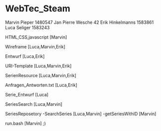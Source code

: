 # WebTec_Steam

Marvin Pieper 1480547
Jan Pierre Wesche 42
Erik Hinkelmanns 1583861
Luca Seliger 1583243


HTML,CSS,javascript [Marvin]

Wireframe [Luca,Marvin,Erik]

Entwurf [Luca,Erik]

URI-Template [Luca,Marvin,Erik]

SerienResource [Luca,Marvin,Erik]

Anfragen_Antworten.txt [Luca,Erik]

Serie_Entwurf [Luca]

SeriesSearch [Luca,Marvin]

SeriesReposetory 
-SearchSeries [Luca,Marvin]
-getSeriesWithID [Marvin]

run.bash [Marvin] ;)





